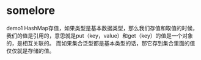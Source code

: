 # somelore
demo1
HashMap存值，如果类型是基本数据类型，那么我们存值和取值的时候，我们的值是引用的，意思就是put（key，value）和get（key）的值是一个对象的，是相互关联的。
而如果集合泛型都是基本类型的话，那它存到集合里面的值仅仅就是存储的值。